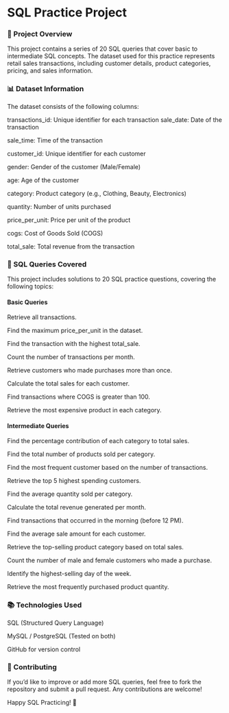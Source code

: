 # SQL Practice Project

### 📌 Project Overview

This project contains a series of 20 SQL queries that cover basic to intermediate SQL concepts. The dataset used for this practice represents retail sales transactions, including customer details, product categories, pricing, and sales information.

### 📊 Dataset Information

The dataset consists of the following columns:

transactions_id: Unique identifier for each transaction
sale_date: Date of the transaction

sale_time: Time of the transaction

customer_id: Unique identifier for each customer

gender: Gender of the customer (Male/Female)

age: Age of the customer

category: Product category (e.g., Clothing, Beauty, Electronics)

quantity: Number of units purchased

price_per_unit: Price per unit of the product

cogs: Cost of Goods Sold (COGS)

total_sale: Total revenue from the transaction

### 📝 SQL Queries Covered

This project includes solutions to 20 SQL practice questions, covering the following topics:

#### Basic Queries

Retrieve all transactions.

Find the maximum price_per_unit in the dataset.

Find the transaction with the highest total_sale.

Count the number of transactions per month.

Retrieve customers who made purchases more than once.

Calculate the total sales for each customer.

Find transactions where COGS is greater than 100.

Retrieve the most expensive product in each category.

#### Intermediate Queries

Find the percentage contribution of each category to total sales.

Find the total number of products sold per category.

Find the most frequent customer based on the number of transactions.

Retrieve the top 5 highest spending customers.

Find the average quantity sold per category.

Calculate the total revenue generated per month.

Find transactions that occurred in the morning (before 12 PM).

Find the average sale amount for each customer.

Retrieve the top-selling product category based on total sales.

Count the number of male and female customers who made a purchase.

Identify the highest-selling day of the week.

Retrieve the most frequently purchased product quantity.



### 📚 Technologies Used

SQL (Structured Query Language)

MySQL / PostgreSQL (Tested on both)

GitHub for version control

### 🤝 Contributing

If you’d like to improve or add more SQL queries, feel free to fork the repository and submit a pull request. Any contributions are welcome!


Happy SQL Practicing! 🎯

